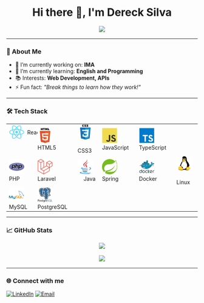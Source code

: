 <h1 align="center">Hi there 👋, I'm Dereck Silva</h1>

<p align="center">
  <img src="https://readme-typing-svg.herokuapp.com?font=Fira+Code&pause=1000&center=true&width=435&lines=Welcome+to+my+GitHub!;I'm+a+Developer+%F0%9F%92%BB;Always+learning+new+things+%F0%9F%93%9A" />
</p>

---

### 🚀 About Me

- 🔭 I’m currently working on: **IMA**
- 🌱 I’m currently learning: **English and Programming**
- 📚 Interests: **Web Development, APIs**
- ⚡ Fun fact: _"Break things to learn how they work!"_

---

### 🛠️ Tech Stack

<div align="center">
  <table>
    <tbody>
      <tr>
        <td style="display: flex; align-items: center; gap: 8px;">
          <img src="https://raw.githubusercontent.com/devicons/devicon/master/icons/react/react-original.svg" height="40" alt="React logo" />
          <span>React</span>
        </td>
        <td>
          <img src="https://raw.githubusercontent.com/devicons/devicon/master/icons/html5/html5-original-wordmark.svg" height="40" alt="html5 logo" />
          <img width="12" /> HTML5
        </td>
        <td>
          <img src="https://raw.githubusercontent.com/devicons/devicon/master/icons/css3/css3-original-wordmark.svg" height="40" alt="css3 logo" />
          <img width="12" /> CSS3
        </td>
        <td>
          <img src="https://raw.githubusercontent.com/devicons/devicon/master/icons/javascript/javascript-original.svg" height="40" alt="javascript logo" />
          <img width="12" /> JavaScript
        </td>
        <td>
          <img src="https://raw.githubusercontent.com/devicons/devicon/master/icons/typescript/typescript-original.svg" height="40" alt="typescript logo" />
          <img width="12" /> TypeScript
        </td>
      </tr>
      <tr>
        <td>
          <img src="https://raw.githubusercontent.com/devicons/devicon/master/icons/php/php-original.svg" height="40" alt="php logo" />
          <img width="12" /> PHP
        </td>
        <td>
          <img src="https://raw.githubusercontent.com/devicons/devicon/master/icons/laravel/laravel-original.svg" height="40" alt="laravel logo" />
          <img width="12" /> Laravel
        </td>
        <td>
        <img src="https://raw.githubusercontent.com/devicons/devicon/master/icons/java/java-original.svg" height="40" alt="java logo" />
        <img width="12" /> Java
      </td>
      <td>
        <img src="https://raw.githubusercontent.com/devicons/devicon/master/icons/spring/spring-original.svg" height="40" alt="spring logo" />
        <img width="12" /> Spring
      </td>
        <td>
          <img src="https://raw.githubusercontent.com/devicons/devicon/master/icons/docker/docker-original-wordmark.svg" height="40" alt="docker logo" />
          <img width="12" /> Docker
        </td>
        <td>
          <img src="https://raw.githubusercontent.com/devicons/devicon/master/icons/linux/linux-original.svg" height="40" alt="linux logo" />
          <img width="12" /> Linux
        </td>
      </tr>
      <tr>
        <td>
          <img src="https://raw.githubusercontent.com/devicons/devicon/master/icons/mysql/mysql-original-wordmark.svg" height="40" alt="mysql logo" />
          <img width="12" /> MySQL
        </td>
        <td>
          <img src="https://raw.githubusercontent.com/devicons/devicon/master/icons/postgresql/postgresql-original-wordmark.svg" height="40" alt="postgresql logo" />
          <img width="12" /> PostgreSQL
        </td>
      </tr>
    </tbody>
  </table>
</div>


---

### 📈 GitHub Stats

<p align="center">
  <img src="https://github-readme-stats.vercel.app/api?username=DereckSilva&show_icons=true&theme=radical" width="48%"/>
</p>

<p align="center">
  <img src="https://github-readme-stats.vercel.app/api/top-langs/?username=DereckSilva&layout=compact&theme=radical" width="48%"/>
</p>


---

### 🌐 Connect with me

[![LinkedIn](https://img.shields.io/badge/-LinkedIn-0e76a8?style=for-the-badge&logo=linkedin&logoColor=white)](https://linkedin.com/in/dereck-silva)
[![Email](https://img.shields.io/badge/-Email-D14836?style=for-the-badge&logo=gmail&logoColor=white)](mailto:viniciusdereck39@gmail.com)

